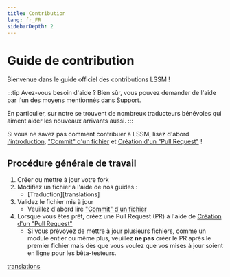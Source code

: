 ```yaml
---
title: Contribution
lang: fr_FR
sidebarDepth: 2
---
```


# Guide de contribution

Bienvenue dans le guide officiel des contributions LSSM !

:::tip Avez-vous besoin d'aide ?
Bien sûr, vous pouvez demander de l'aide par l'un des moyens mentionnés dans [Support][support].

En particulier, sur notre <discord/> se trouvent de nombreux traducteurs bénévoles qui aiment aider les nouveaux arrivants aussi.
:::

Si vous ne savez pas comment contribuer à LSSM, lisez d'abord [l'introduction][introduction], ["Commit" d'un fichier][commit] et [Création d'un "Pull Request"][pr] !

## Procédure générale de travail

1. Créer ou mettre à jour votre fork
2. Modifiez un fichier à l'aide de nos guides :
   * [Traduction][translations]
3. Validez le fichier mis à jour
   * Veuillez d'abord lire ["Commit" d'un fichier][commit]
4. Lorsque vous êtes prêt, créez une Pull Request (PR) à l'aide de [Création d'un "Pull Request"][pr]
   * Si vous prévoyez de mettre à jour plusieurs fichiers, comme un module entier ou même plus, veuillez **ne pas** créer le PR après le premier fichier mais dès que vous voulez que vos mises à jour soient en ligne pour les bêta-testeurs.

[introduction]: ./contributing/introduction.md
[commit]: ./contributing/committing.md
[pr]: ./contributing/prs.md
[support]: ./support.md
[translations](./contributing/translations.md)
